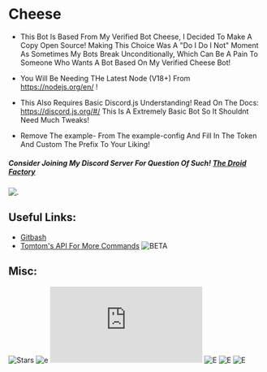 # Cheese
- This Bot Is Based From My Verified Bot Cheese, I Decided To Make A Copy Open Source!
Making This Choice Was A "Do I Do I Not" Moment As Sometimes My Bots Break Unconditionally, Which Can Be A Pain To Someone Who Wants A Bot Based On My Verified Cheese Bot!

- You Will Be Needing THe Latest Node (V18+) From https://nodejs.org/en/ !
- This Also Requires Basic Discord.js Understanding! Read On The Docs: https://discord.js.org/#/ This Is A Extremely Basic Bot So It Shouldnt Need Much Tweaks!

- Remove The example- From The example-config And Fill In The Token And Custom The Prefix To Your Liking!


##### Consider Joining My Discord Server For Question Of Such! [The Droid Factory](https://discord.gg/763gUAQDHq)
![.](https://img.shields.io/discord/1028696197424234626?style=for-the-badge)


## Useful Links:

- [Gitbash](https://gitforwindows.org/)
- [Tomtom's API For More Commands](http://tomtomvader298.uk/api/) ![BETA](https://img.shields.io/badge/Status-BETA-purple)

## Misc:
![Stars](https://img.shields.io/github/stars/Tomtom-Skywalker/cheese?style=plastic) ![e](https://img.shields.io/maintenance/yes/2022) ![E](https://img.shields.io/node/v/discord.js) ![E](https://img.shields.io/github/repo-size/Tomtom-Skywalker/cheese) ![E](https://img.shields.io/github/sponsors/Tomtom-Skywalker) ![E](https://img.shields.io/github/checks-status/Tomtom-Skywalker/cheese/main)
